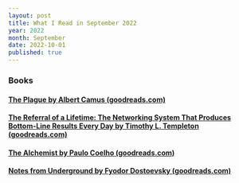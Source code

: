 ```yaml
---
layout: post
title: What I Read in September 2022
year: 2022
month: September
date: 2022-10-01
published: true
---
```


### Books

#### [The Plague by Albert Camus (goodreads.com)](https://www.goodreads.com/book/show/11989)

#### [The Referral of a Lifetime: The Networking System That Produces Bottom-Line Results Every Day by Timothy L. Templeton (goodreads.com)](https://www.goodreads.com/book/show/183422)

#### [The Alchemist by Paulo Coelho (goodreads.com)](https://www.goodreads.com/book/show/18144590)

#### [Notes from Underground by Fyodor Dostoevsky (goodreads.com)](https://www.goodreads.com/book/show/49455)